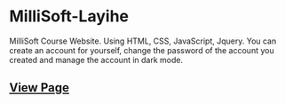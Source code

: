 # MilliSoft-Layihe
MilliSoft Course Website. Using HTML, CSS, JavaScript, Jquery. You can create an account for yourself, change the password of the account you created and manage the account in dark mode.
## <a href="https://ziyaakhundov.github.io/MilliSoft-Layihe/"> View Page</a>
